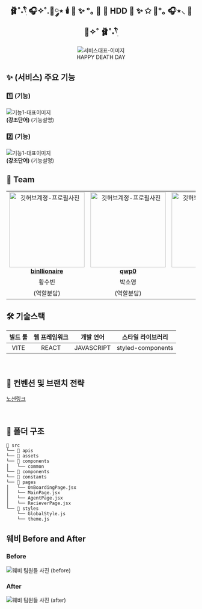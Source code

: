 <div align="center">

<h2> 🩰˚˖𓍢ִ໋ 🎧✧˚.🎀༘⋆ 🕯️ 🎂 ✨ °｡ 💖 🌷  HDD 🎂 ✨ ✩ 🎀°｡ 🎧⋆⸜ 🌷 💖✧˚ 🩰˚˖𓍢ִ໋ </h2>

<img src=""  alt="서비스대표-이미지" />
<div>HAPPY DEATH DAY</div>

</div>

<h2> ✨ (서비스) 주요 기능 </h2>

<h3> 1️⃣ (기능) </h3>
<img src=""  alt="기능1-대표이미지" />
<div ><strong> (강조단어) </strong> (기능설명)  <br/></div>


<h3> 2️⃣ (기능) </h3>
<img src=""  alt="기능1-대표이미지" />
<div ><strong> (강조단어) </strong> (기능설명)  <br/></div>


<h2> 👥 Team </h2>

<table align="center">
    <tr align="center">
      <td style="min-width: 150px;">
            <a href="github.com/binllionaire">
              <img src="https://avatars.githubusercontent.com/u/46593078?v=4" width="200" alt="깃허브계정-프로필사진">
              <br />
              <b>binllionaire</b>
            </a>
        </td>
      <td style="min-width: 150px;">
            <a href="https://github.com/qwp0">
              <img src="https://avatars.githubusercontent.com/u/102568726?v=4" width="200" alt="깃허브계정-프로필사진">
              <br />
              <b>qwp0</b>
            </a>
        </td>
      <td style="min-width: 150px;">
            <a href="https://github.com/aazkgh">
              <img src="https://avatars.githubusercontent.com/u/101045330?v=4" width="200" alt="깃허브계정-프로필사진">
              <br />
              <b>aazkgh</b>
            </a>
        </td>
    </tr>
    <tr align="center">
       <td>
            황수빈 <br/>
      </td>
       <td>
            박소영 <br/>
      </td>
       <td>
            고가형 <br/>
      </td>
    </tr>
  	<tr align="center">
       <td>
            (역할분담) <br/>
      </td>
       <td>
            (역할분담) <br/>
      </td>
       <td>
            (역할분담) <br/>
      </td>
    </tr>
</table>

<h2> 🛠 기술스택 </h2>

| 빌드 툴 | 웹 프레임워크 |  개발 언어  | 스타일 라이브러리 |
| :--------:| :--------: | :----------: | :---------------: |
|   VITE  |     REACT    |  JAVASCRIPT |  styled-components |
<br/>

<h2>  📄 컨벤션 및 브랜치 전략 </h2>

<a href="https://www.notion.so/0dd8f1d9d7ba415c812fd025ecef7096">노션링크</a>

<br/>

<h2> 📁 폴더 구조 </h2>

```
📁 src
└── 📁 apis
└── 📁 assets
└── 📁 components
│   └── common
└── 📁 components
└── 📁 constants
└── 📁 pages
│   └── OnBoardingPage.jsx
│   └── MainPage.jsx
│   └── AgentPage.jsx
│   └── RecieverPage.jsx
└── 📁 styles
    └── GlobalStyle.js
    └── theme.js
```

<h2>웨비 Before and After</h2>
<h3>Before</h3>
<img src="" alt="웨비 팀원들 사진 (before)"/>
 
<h3>After</h3>
<img src="" alt="웨비 팀원들 사진 (after)"/>
